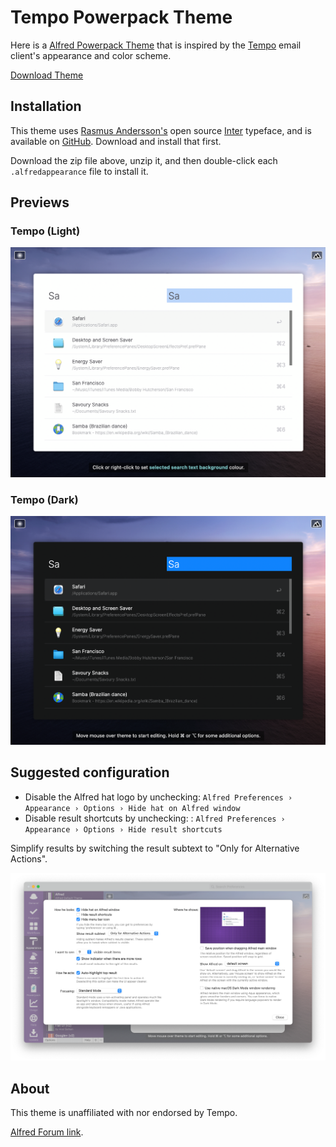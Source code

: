 # Tempo Powerpack Theme

Here is a [Alfred Powerpack Theme](https://www.alfredapp.com/help/appearance/) that is inspired by the [Tempo](https://www.yourtempo.co/) email client's appearance and color scheme.

<a href="https://github.com/chrismessina/alfred-theme-tempo/raw/main/alfred-theme-tempo.zip" class="button">
  <bigger>Download Theme</bigger>
</a>

## Installation

This theme uses [Rasmus Andersson's](https://rsms.me/) open source [Inter](https://rsms.me/inter/) typeface, and is available on [GitHub](https://github.com/rsms/inter). Download and install that first.

Download the zip file above, unzip it, and then double-click each `.alfredappearance` file to install it.

## Previews

### Tempo (Light)

[![Tempo (Light) - Alfred Theme Preview](./assets/tempo-light.png)](./assets/tempo-light.png)

### Tempo (Dark)

[![Tempo (Dark) - Alfred Theme Preview](./assets/tempo-dark.png)](./assets/tempo-dark.png)

## Suggested configuration

- Disable the Alfred hat logo by unchecking: `Alfred Preferences › Appearance › Options › Hide hat on Alfred window`
- Disable result shortcuts by unchecking: : `Alfred Preferences › Appearance › Options › Hide result shortcuts`

Simplify results by switching the result subtext to "Only for Alternative Actions".

[![Alfred Appearance Options](./assets/alfred-appearance-options.png)](./assets/alfred-appearance-options.png)


## About

This theme is unaffiliated with nor endorsed by Tempo.

<a href="https://www.alfredforum.com/topic/16261-tempo-inspired-theme/">Alfred Forum link</a>.
